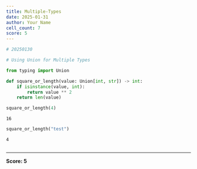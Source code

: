 ```yaml
---
title: Multiple-Types
date: 2025-01-31
author: Your Name
cell_count: 7
score: 5
---
```


```python
# 20250130
```


```python
# Using Union for Multiple Types
```


```python
from typing import Union
```


```python
def square_or_length(value: Union[int, str]) -> int:
    if isinstance(value, int):
        return value ** 2
    return len(value)
```


```python
square_or_length(4)
```




    16




```python
square_or_length("test")
```




    4




```python

```


---
**Score: 5**
